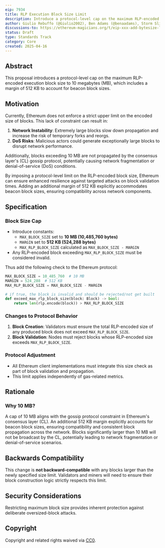 ```yaml
---
eip: 7934
title: RLP Execution Block Size Limit
description: Introduce a protocol-level cap on the maximum RLP-encoded block size to 10 MB, including a 512 KB margin for beacon block size.
author: Giulio Rebuffo (@Giulio2002), Ben Adams (@benaadams), Storm Slivkoff (@sslivkoff)
discussions-to: https://ethereum-magicians.org/t/eip-xxx-add-bytesize-limit-to-blocks/23589
status: Draft
type: Standards Track
category: Core
created: 2025-04-16
---
```


## Abstract

This proposal introduces a protocol-level cap on the maximum RLP-encoded execution block size to 10 megabytes (MB), which includes a margin of 512 KB to account for beacon block sizes.
## Motivation

Currently, Ethereum does not enforce a strict upper limit on the encoded size of blocks. This lack of constraint can result in:

1. **Network Instability**: Extremely large blocks slow down propagation and increase the risk of temporary forks and reorgs.
2. **DoS Risks**: Malicious actors could generate exceptionally large blocks to disrupt network performance.

Additionally, blocks exceeding 10 MB are not propagated by the consensus layer's (CL) gossip protocol, potentially causing network fragmentation or denial-of-service (DoS) conditions.

By imposing a protocol-level limit on the RLP-encoded block size, Ethereum can ensure enhanced resilience against targeted attacks on block validation times. Adding an additional margin of 512 KB explicitly accommodates beacon block sizes, ensuring compatibility across network components.

## Specification

### Block Size Cap

- Introduce constants:
  - `MAX_BLOCK_SIZE` set to **10 MB (10,485,760 bytes)**
  - `MARGIN` set to **512 KB (524,288 bytes)**
  - `MAX_RLP_BLOCK_SIZE` calculated as `MAX_BLOCK_SIZE - MARGIN`
- Any RLP-encoded block exceeding `MAX_RLP_BLOCK_SIZE` must be considered invalid.

Thus add the following check to the Ethereum protocol:
```python
MAX_BLOCK_SIZE = 10_485_760  # 10 MB
MARGIN = 524_288  # 512 KB
MAX_RLP_BLOCK_SIZE = MAX_BLOCK_SIZE - MARGIN

# if true, the block is invalid and should be rejected/not get built
def exceed_max_rlp_block_size(block: Block) -> bool:
    return len(rlp.encode(block)) > MAX_RLP_BLOCK_SIZE
```

### Changes to Protocol Behavior

1. **Block Creation**: Validators must ensure the total RLP-encoded size of any produced block does not exceed `MAX_RLP_BLOCK_SIZE`.
2. **Block Validation**: Nodes must reject blocks whose RLP-encoded size exceeds `MAX_RLP_BLOCK_SIZE`.

### Protocol Adjustment

- All Ethereum client implementations must integrate this size check as part of block validation and propagation.
- This limit applies independently of gas-related metrics.

## Rationale

### Why 10 MB?

A cap of 10 MB aligns with the gossip protocol constraint in Ethereum's consensus layer (CL). An additional 512 KB margin explicitly accounts for beacon block sizes, ensuring compatibility and consistent block propagation across the network. Blocks significantly larger than 10 MB will not be broadcast by the CL, potentially leading to network fragmentation or denial-of-service scenarios.

## Backwards Compatibility

This change is **not backward-compatible** with any blocks larger than the newly specified size limit. Validators and miners will need to ensure their block construction logic strictly respects this limit.

## Security Considerations

Restricting maximum block size provides inherent protection against deliberate oversized-block attacks.

## Copyright

Copyright and related rights waived via [CC0](../LICENSE.md).

